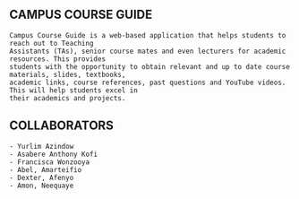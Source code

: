 ## CAMPUS COURSE GUIDE
    Campus Course Guide is a web-based application that helps students to reach out to Teaching 
    Assistants (TAs), senior course mates and even lecturers for academic resources. This provides 
    students with the opportunity to obtain relevant and up to date course materials, slides, textbooks, 
    academic links, course references, past questions and YouTube videos. This will help students excel in 
    their academics and projects. 

## COLLABORATORS
    - Yurlim Azindow
    - Asabere Anthony Kofi
    - Francisca Wonzooya
    - Abel, Amarteifio
    - Dexter, Afenyo
    - Amon, Neequaye